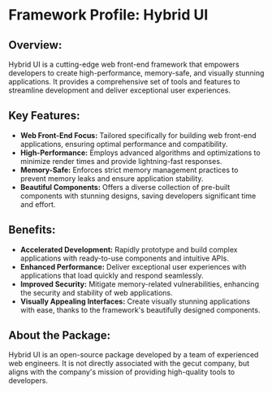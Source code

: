 # Framework Profile: Hybrid UI

## Overview:

Hybrid UI is a cutting-edge web front-end framework that empowers developers to create high-performance, memory-safe, and visually stunning applications. It provides a comprehensive set of tools and features to streamline development and deliver exceptional user experiences.

## Key Features:

- **Web Front-End Focus:** Tailored specifically for building web front-end applications, ensuring optimal performance and compatibility.
- **High-Performance:** Employs advanced algorithms and optimizations to minimize render times and provide lightning-fast responses.
- **Memory-Safe:** Enforces strict memory management practices to prevent memory leaks and ensure application stability.
- **Beautiful Components:** Offers a diverse collection of pre-built components with stunning designs, saving developers significant time and effort.

## Benefits:

- **Accelerated Development:** Rapidly prototype and build complex applications with ready-to-use components and intuitive APIs.
- **Enhanced Performance:** Deliver exceptional user experiences with applications that load quickly and respond seamlessly.
- **Improved Security:** Mitigate memory-related vulnerabilities, enhancing the security and stability of web applications.
- **Visually Appealing Interfaces:** Create visually stunning applications with ease, thanks to the framework's beautifully designed components.

## About the Package:

Hybrid UI is an open-source package developed by a team of experienced web engineers. It is not directly associated with the gecut company, but aligns with the company's mission of providing high-quality tools to developers.